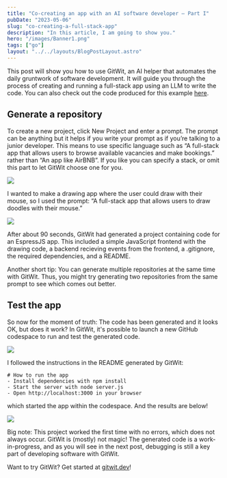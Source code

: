 ```yaml
---
title: "Co-creating an app with an AI software developer — Part I"
pubDate: "2023-05-06"
slug: "co-creating-a-full-stack-app"
description: "In this article, I am going to show you."
hero: "/images/Banner1.png"
tags: ["go"]
layout: "../../layouts/BlogPostLayout.astro"
---
```


This post will show you how to use GitWit, an AI helper that automates the daily gruntwork of software development. It will guide you through the process of creating and running a full-stack app using an LLM to write the code. You can also check out the code produced for this example <a href="https://github.com/gitwitapp/doodle-app/" target="_blank">here</a>.

## Generate a repository

To create a new project, click New Project and enter a prompt. The prompt can be anything but it helps if you write your prompt as if you’re talking to a junior developer. This means to use specific language such as “A full-stack app that allows users to browse available vacancies and make bookings.” rather than “An app like AirBNB”. If you like you can specify a stack, or omit this part to let GitWit choose one for you.

<img src="/images/1.gif" />

I wanted to make a drawing app where the user could draw with their mouse, so I used the prompt: “A full-stack app that allows users to draw doodles with their mouse.”

<img src="/images/2.gif" />

After about 90 seconds, GitWit had generated a project containing code for an EspressJS app. This included a simple JavaScript frontend with the drawing code, a backend recieving events from the frontend, a .gitignore, the required dependencies, and a README.

Another short tip: You can generate multiple repositories at the same time with GitWit. Thus, you might try generating two repositories from the same prompt to see which comes out better.

## Test the app

So now for the moment of truth: The code has been generated and it looks OK, but does it work? In GitWit, it's possible to launch a new GitHub codespace to run and test the generated code.

<img src="/images/4.gif" />

I followed the instructions in the README generated by GitWit:
```
# How to run the app
- Install dependencies with npm install
- Start the server with node server.js
- Open http://localhost:3000 in your browser
```
 which started the app within the codespace. And the results are below!

<img src="/images/3.gif" />

Big note: This project worked the first time with no errors, which does not always occur. GitWit is (mostly) not magic! The generated code is a work-in-progress, and as you will see in the next post, debugging is still a key part of developing software with GitWit.

Want to try GitWit? Get started at <a href="https://www.gitwit.dev/">gitwit.dev</a>!